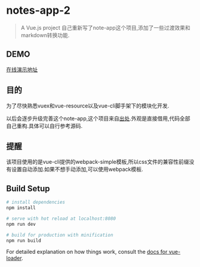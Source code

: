# notes-app-2

> A Vue.js project
> 自己重新写了note-app这个项目,添加了一些过渡效果和markdown转换功能.

## DEMO
[在线演示地址](http://heyskyline.com)

## 目的
为了尽快熟悉vuex和vue-resource以及vue-cli脚手架下的模块化开发.

以后会逐步升级完善这个note-app,这个项目来自[出处](https://coligo.io/learn-vuex-by-building-notes-app/).外观是直接借用,代码全部自己重构.具体可以自行参考源码.

## 提醒
该项目使用的是vue-cli提供的webpack-simple模板,所以css文件的兼容性前缀没有设置自动添加.如果不想手动添加,可以使用webpack模板.

## Build Setup

``` bash
# install dependencies
npm install

# serve with hot reload at localhost:8080
npm run dev

# build for production with minification
npm run build
```

For detailed explanation on how things work, consult the [docs for vue-loader](http://vuejs.github.io/vue-loader).
